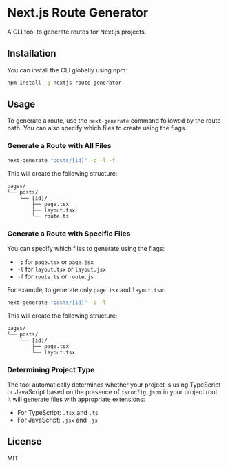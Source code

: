# Next.js Route Generator

A CLI tool to generate routes for Next.js projects.

## Installation

You can install the CLI globally using npm:

```bash
npm install -g nextjs-route-generator
```

## Usage 

To generate a route, use the `next-generate` command followed by the route path. You can also specify which files to create using the flags.

### Generate a Route with All Files

```bash
next-generate "posts/[id]" -p -l -f
```

This will create the following structure:

```
pages/
└── posts/
    └── [id]/
        ├── page.tsx
        ├── layout.tsx
        └── route.ts
```

### Generate a Route with Specific Files

You can specify which files to generate using the flags:
- `-p` for `page.tsx` or `page.jsx`
- `-l` for `layout.tsx` or `layout.jsx`
- `-f` for `route.ts` or `route.js`

For example, to generate only `page.tsx` and `layout.tsx`:

```bash
next-generate "posts/[id]" -p -l
```

This will create the following structure:

```
pages/
└── posts/
    └── [id]/
        ├── page.tsx
        └── layout.tsx
```

### Determining Project Type

The tool automatically determines whether your project is using TypeScript or JavaScript based on the presence of `tsconfig.json` in your project root. It will generate files with appropriate extensions:
- For TypeScript: `.tsx` and `.ts`
- For JavaScript: `.jsx` and `.js`

## License

MIT
